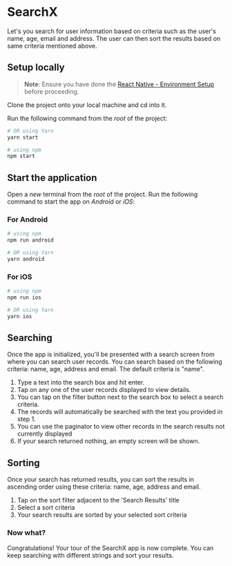 # SearchX

Let's you search for user information based on criteria such as the user's name, age, email and address.
The user can then sort the results based on same criteria mentioned above.

## Setup locally

> **Note**: Ensure you have done the [React Native - Environment Setup](https://reactnative.dev/docs/environment-setup) before proceeding.

Clone the project onto your local machine and cd into it.

Run the following command from the _root_ of the project:

```bash
# OR using Yarn
yarn start

# using npm
npm start
```

## Start the application

Open a _new_ terminal from the _root_ of the project. Run the following command to start the app on _Android_ or _iOS_:

### For Android

```bash
# using npm
npm run android

# OR using Yarn
yarn android
```

### For iOS

```bash
# using npm
npm run ios

# OR using Yarn
yarn ios
```

## Searching

Once the app is initialized, you'll be presented with a search screen from where you can search user records. You can search based on the following criteria: name, age, address and email. The default criteria is "name".

1. Type a text into the search box and hit enter.
2. Tap on any one of the user records displayed to view details.
3. You can tap on the filter button next to the search box to select a search criteria.
4. The records will automatically be searched with the text you provided in step 1.
5. You can use the paginator to view other records in the search results not currently displayed
6. If your search returned nothing, an empty screen will be shown.

## Sorting

Once your search has returned results, you can sort the results in ascending order using these criteria: name, age, address and email.

1. Tap on the sort filter adjacent to the 'Search Results' title
2. Select a sort criteria
3. Your search results are sorted by your selected sort criteria

### Now what?

Congratulations! Your tour of the SearchX app is now complete. You can keep searching with different strings and sort your results.
